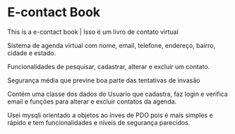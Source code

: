 # E-contact Book
This is a e-contact book | Isso é um livro de contato virtual


Sistema de agenda virtual com nome, email, telefone, endereço, bairro, cidade e estado.

Funcionalidades de pesquisar, cadastrar, alterar e excluir um contato.

Segurança média que previne boa parte das tentativas de invasão

Contém uma classe dos dados do Usuario que cadastra, faz login e verifica email e funções para alterar e excluir contatos da agenda.

Usei mysqli orientado a objetos ao ínves de PDO pois é mais simples e rápido e tem funcionalidades e níveis de segurança parecidos.
